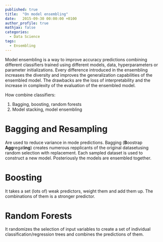 ```yaml
---
published: true
title:  "On model ensembling"
date:   2015-09-30 00:00:00 +0100
author_profile: true
mathjax: false
categories:
  - Data Science
tags:
  - Ensembling
---
```


Model ensembling is a way to improve accuracy predictions combining different classifiers trained using different models, data, hyperparameters or parameter initializations.
Every difference introduced in the ensembling increases the diversity and improves the generalization capabilities of the ensembled model.
The drawbacks are the loss of interpretability and the increase in complexity of the evaluation of the ensembled model.

How combine classifiers:

1. Bagging, boosting, random forests
2. Model stacking, model ensembling

# Bagging and Resampling
Are used to reduce variance in mode predictions.
Bagging (**B**oostrap **Agg**regat**ing**) creates numerous repplicants of the original datasetusing random selection with replacement.
Each sampled dataset is used to construct a new model. Posteriously the models are ensembled together.

# Boosting
It takes a set (lots of) weak predictors, weight them and add them up. The combinations of them is a stronger predictor.

# Random Forests
It randomizes the selection of input variables to create a set of individual classification/regression trees and combines the predictions of them.


